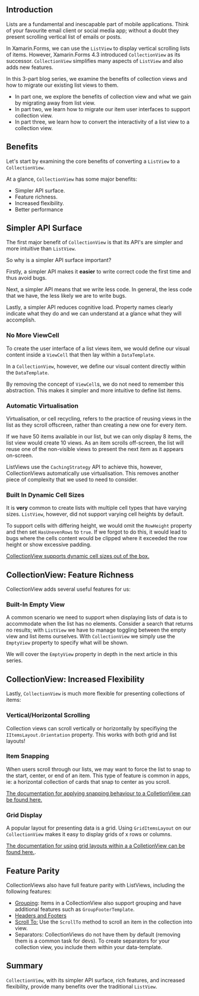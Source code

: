 ## Introduction

Lists are a fundamental and inescapable part of mobile applications. Think of your favourite email client or social media app; without a doubt they present scrolling vertical list of emails or posts.

In Xamarin.Forms, we can use the `ListView` to display vertical scrolling lists of items. However, Xamarin.Forms 4.3 introduced `CollectionView` as its successor. `CollectionView` simplifies many aspects of `ListView` and also adds new features.

In this 3-part blog series, we examine the benefits of collection views and how to migrate our existing list views to them.

 * In part one, we explore the benefits of collection view and what we gain by migrating away from list view.
 * In part two, we learn how to migrate our item user interfaces to support collection view.
 * In part three, we learn how to convert the interactivity of a list view to a collection view.

## Benefits

Let's start by examining the core benefits of converting a `ListView` to a `CollectionView`.

At a glance, `CollectionView` has some major benefits:

 * Simpler API surface.
 * Feature richness.
 * Increased flexibility.
 * Better performance

## Simpler API Surface

The first major benefit of `CollectionView` is that its API's are simpler and more intuitive than `ListView`.

So why is a simpler API surface important?

Firstly, a simpler API makes it **easier** to write correct code the first time and thus avoid bugs.

Next, a simpler API means that we write less code. In general, the less code that we have, the less likely we are to write bugs.

Lastly, a simpler API reduces cognitive load. Property names clearly indicate what they do and we can understand at a glance what they will accomplish.

### No More ViewCell

To create the user interface of a list views item, we would define our visual content inside a `ViewCell` that then lay within a `DataTemplate`.

In a `CollectionView`, however, we define our visual content directly within the `DataTemplate`.

By removing the concept of `ViewCell`s, we do not need to remember this abstraction. This makes it simpler and more intuitive to define list items.

### Automatic Virtualisation

Virtualisation, or cell recycling, refers to the practice of reusing views in the list as they scroll offscreen, rather than creating a new one for every item.

If we have 50 items available in our list, but we can only display 8 items, the list view would create 10 views. As an item scrolls off-screen, the list will reuse one of the non-visible views to present the next item as it appears on-screen.

ListViews use the `CachingStrategy` API to achieve this, however, CollectionViews automatically use virtualisation. This removes another piece of complexity that we used to need to consider.

### Built In Dynamic Cell Sizes

It is **very** common to create lists with multiple cell types that have varying sizes. `ListView`, however, did not support varying cell heights by default.

To support cells with differing height, we would omit the `RowHeight` property and then set `HasUnevenRows` to `true`. If we forgot to do this, it would lead to bugs where the cells content would be clipped where it exceeded the row height or show excessive padding.

[CollectionView supports dynamic cell sizes out of the box.](https://docs.microsoft.com/en-us/xamarin/xamarin-forms/user-interface/collectionview/layout#dynamic-resizing-of-items)

## CollectionView: Feature Richness

CollectionView adds several useful features for us:

### Built-In Empty View

A common scenario we need to support when displaying lists of data is to accommodate when the list has no elements. Consider a search that returns no results; with `ListView` we have to manage toggling between the empty view and list items ourselves. With `CollectionView` we simply use the `EmptyView` property to specify what will be shown.

We will cover the `EmptyView` property in depth in the next article in this series.

## CollectionView: Increased Flexibility

Lastly, `CollectionView` is much more flexible for presenting collections of items:

### Vertical/Horizontal Scrolling

Collection views can scroll vertically or horizontally by specifiying the `IItemsLayout.Orientation` property. This works with both grid and list layouts!

### Item Snapping

When users scroll through our lists, we may want to force the list to snap to the start, center, or end of an item. This type of feature is common in apps, ie: a horizontal collection of cards that snap to center as you scroll.

[The documentation for applying snapping behaviour to a ColletionView can be found here.](https://docs.microsoft.com/en-us/xamarin/xamarin-forms/user-interface/collectionview/scrolling#snap-points)

### Grid Display

A popular layout for presenting data is a grid. Using `GridItemsLayout` on our `CollectionView` makes it easy to display grids of x rows or columns. 

[The documentation for using grid layouts within a a ColletionView can be found here.](https://docs.microsoft.com/en-us/xamarin/xamarin-forms/user-interface/collectionview/layout#vertical-grid).

## Feature Parity

CollectionViews also have full feature parity with ListViews, including the following features:

 * [Grouping](https://docs.microsoft.com/en-us/xamarin/xamarin-forms/user-interface/collectionview/grouping): Items in a CollectionView also support grouping and have additional features such as `GroupFooterTemplate`.
 * [Headers and Footers](https://docs.microsoft.com/en-us/xamarin/xamarin-forms/user-interface/collectionview/layout#headers-and-footers)
 * [Scroll To:](https://docs.microsoft.com/en-us/xamarin/xamarin-forms/user-interface/collectionview/scrolling) Use the `ScrollTo` method to scroll an item in the collection into view.
 * Separators: CollectionViews do not have them by default (removing them is a common task for devs). To create separators for your collection view, you include them within your data-template.

## Summary

`CollectionView`, with its simpler API surface, rich features, and increased flexibility, provide many benefits over the traditional `ListView`.
